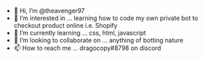- 👋 Hi, I’m @theavenger97
- 👀 I’m interested in ... learning how to code my own private bot to checkout product online i.e. Shopify
- 🌱 I’m currently learning ... css, html, javascript
- 💞️ I’m looking to collaborate on ... anything of botting nature
- 📫 How to reach me ... dragocopy#8798 on discord

<!---
theavenger97/theavenger97 is a ✨ special ✨ repository because its `README.md` (this file) appears on your GitHub profile.
You can click the Preview link to take a look at your changes.
--->

